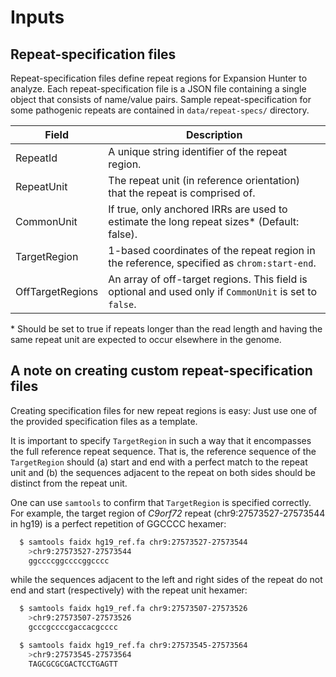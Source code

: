 # Inputs

Repeat-specification files
--------------------------

Repeat-specification files define repeat regions for Expansion Hunter to
analyze. Each repeat-specification file is a JSON file containing a single 
object that consists of name/value pairs. Sample repeat-specification for 
some pathogenic repeats are contained in `data/repeat-specs/` directory.

| Field            | Description                                                                               |
|------------------|-------------------------------------------------------------------------------------------|
| RepeatId         | A unique string identifier of the repeat region.                                          |
| RepeatUnit       | The repeat unit (in reference orientation) that the repeat is comprised of.               |
| CommonUnit       | If true, only anchored IRRs are used to estimate the long repeat sizes* (Default: false). |
| TargetRegion     | 1-based coordinates of the repeat region in the reference, specified as `chrom:start-end`.|
| OffTargetRegions | An array of off-target regions. This field is optional and used only if `CommonUnit` is set to `false`.                                                         |

\* Should be set to true if repeats longer than the read length and having 
the same repeat unit are expected to occur elsewhere in the genome.

A note on creating custom repeat-specification files
----------------------------------------------------

Creating specification files for new repeat regions is easy: Just use one of 
the provided specification files as a template.

It is important to specify `TargetRegion` in such a way that it encompasses 
the full reference repeat sequence. That is, the reference sequence of the 
`TargetRegion` should (a) start and end with a perfect match to the repeat 
unit and (b) the sequences adjacent to the repeat on both sides should be 
distinct from the repeat unit.    

One can use `samtools` to confirm that `TargetRegion` is specified correctly. 
For example, the target region of *C9orf72* repeat (chr9:27573527-27573544 in 
hg19) is a perfect repetition of GGCCCC hexamer:
```bash
  $ samtools faidx hg19_ref.fa chr9:27573527-27573544
    >chr9:27573527-27573544
    ggccccggccccggcccc
```
while the sequences adjacent to the left and right sides of the repeat do not 
end and start (respectively) with the repeat unit hexamer:
```bash
  $ samtools faidx hg19_ref.fa chr9:27573507-27573526
    >chr9:27573507-27573526
    gcccgccccgaccacgcccc

  $ samtools faidx hg19_ref.fa chr9:27573545-27573564
    >chr9:27573545-27573564
    TAGCGCGCGACTCCTGAGTT
```
